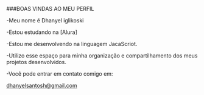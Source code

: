 ###BOAS VINDAS AO MEU PERFIL

-Meu nome é Dhanyel iglikoski




-Estou estudando na [Alura]




-Estou me desenvolvendo na linguagem JacaScriot.




-Utilizo esse espaço para minha organização e compartilhamento dos meus projetos desenvolvidos.




-Você pode entrar em contato comigo em:


dhanyelsantosh@gmail.com


